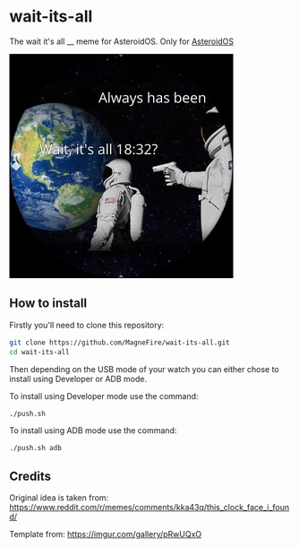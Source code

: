 # wait-its-all
The wait it's all __ meme for AsteroidOS. Only for [AsteroidOS](http://asteroidos.org/)

![Wait it's all meme Screenshot](screenshot.jpg)

## How to install

Firstly you'll need to clone this repository:
```bash
git clone https://github.com/MagneFire/wait-its-all.git
cd wait-its-all
```
Then depending on the USB mode of your watch you can either chose to install using Developer or ADB mode.

To install using Developer mode use the command:
```bash
./push.sh
```

To install using ADB mode use the command:
```bash
./push.sh adb
```

## Credits

Original idea is taken from: https://www.reddit.com/r/memes/comments/kka43q/this_clock_face_i_found/

Template from: https://imgur.com/gallery/pRwUQxO
